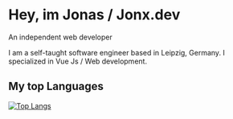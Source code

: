 # Hey, im Jonas / Jonx.dev

An independent web developer

I am a self-taught software engineer based in Leipzig, Germany. I specialized in Vue Js / Web development. 

## My top Languages

[![Top Langs](https://github-readme-stats.vercel.app/api/top-langs/?username=Dojagames&langs_count=10&layout=compact&exclude_repo=Armin-Space-Adventure&theme=dark)](https://github.com/dojagames/github-readme-stats)

